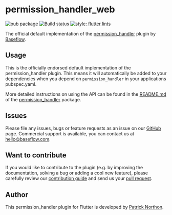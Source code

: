 # permission_handler_web

[![pub package](https://img.shields.io/pub/v/permission_handler_default.svg)](https://pub.dartlang.org/packages/permission_handler_default) ![Build status](https://github.com/Baseflow/flutter-permission-handler/workflows/permission_handler_default/badge.svg?branch=master) [![style: flutter lints](https://img.shields.io/badge/style-flutter_lints-40c4ff.svg)](https://pub.dev/packages/flutter_lints)

The official default implementation of the [permission_handler](https://pub.dev/packages/permission_handler) plugin by [Baseflow](https://baseflow.com).

## Usage

This is the officially endorsed default implementation of the permission_handler plugin. This means it will automatically be added to your dependencies when you depend on `permission_handler` in your applications pubspec.yaml.

More detailed instructions on using the API can be found in the [README.md](../permission_handler/README.md) of the [permission_handler](https://pub.dev/packages/permission_handler) package.

## Issues

Please file any issues, bugs or feature requests as an issue on our [GitHub](https://github.com/Baseflow/flutter-permission-handler/issues) page. Commercial support is available, you can contact us at <hello@baseflow.com>.

## Want to contribute

If you would like to contribute to the plugin (e.g. by improving the documentation, solving a bug or adding a cool new feature), please carefully review our [contribution guide](../CONTRIBUTING.md) and send us your [pull request](https://github.com/Baseflow/flutter-permission-handler/pulls).

## Author

This permission_handler plugin for Flutter is developed by [Patrick Northon](northon_patrick3@yahoo.ca).
